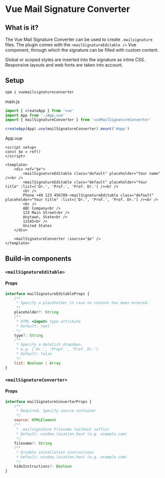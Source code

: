 # Vue Mail Signature Converter

## What is it?

The Vue Mail Signature Converter can be used to create `.mailsignature` files. The plugin comes with the `<mailSignatureEditable />` Vue component, through which the signature can be filled with custom content.

Global or scoped styles are inserted into the signature as inline CSS. Responsive layouts and web fonts are taken into account.

## Setup

```bash
npm i vuemailsignatureconverter
```

main.js
```js
import { createApp } from 'vue'
import App from './App.vue'
import { mailSignatureConverter } from 'vueMailSignatureConverter'

createApp(App).use(mailSignatureConverter).mount('#app')
```

App.vue
```vue
<script setup>
const $e = ref()
</script>

<template>
    <div ref="$e">
        <mailSignatureEditable class="default" placeholder="Your name" /><br />
        <mailSignatureEditable class="default" placeholder="Your title" :list=['Dr.', 'Prof.', 'Prof. Dr.'] /><br />
        <br />
        Phone +49 123 456789-<mailSignatureEditable class="default" placeholder="Your title" :list=['Dr.', 'Prof.', 'Prof. Dr.'] /><br />
        <br />
        ABC Company<br />
        123 Main Street<br />
        Anytown, State<br />
        12345<br />
        United States
    </div>

    <mailSignatureConverter :source="$e" />
</template>
```

## Build-in components

### `<mailSignatureEditable>`

#### Props

```javascript
interface mailSignatureEditableProps {
    /**
     * Specify a placeholder in case no content has been entered.
     */
    placeholder?: String
    /**
     * HTML <input> type attribute
     * Default: text
     */    
    type?: String
    /**
     * Specify a datalist dropdown. 
     * e.g. ['Dr.', 'Propf.', 'Prof. Dr.']
     * Default: false
     */       
    list: Boolean | Array
}
```

### `<mailSignatureConverter>`

#### Props

```javascript
interface mailSignatureConverterProps {
    /**
     * Required. Specify source container
     */
    source: HTMLElement
    /**
     * .mailsignature Filename (without suffix)
     * Default: window.location.host (e.g. example.com)
     */    
    filename?: String
    /**
     * Disable installation instructions
     * Default: window.location.host (e.g. example.com)
     */        
    hideInstructions?: Boolean   
}
```

